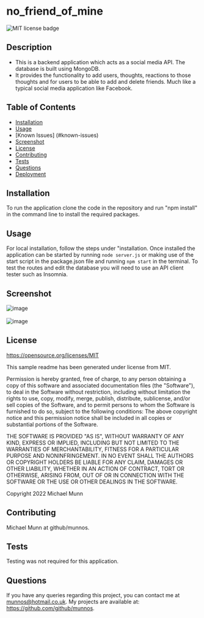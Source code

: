 # no_friend_of_mine

![MIT license badge](https://img.shields.io/badge/license-MIT-blue.svg)

## Description

- This is a backend application which acts as a social media API. The database is built using MongoDB.
- It provides the functionality to add users, thoughts, reactions to those thoughts and for users to be able to add and delete friends. Much like a typical social media application like Facebook.

## Table of Contents
* [Installation](#installation)
* [Usage](#usage)
* [Known Issues] (#known-issues)
* [Screenshot](#screenshot)
* [License](#license)
* [Contributing](#contributing)
* [Tests](#tests)
* [Questions](#questions)
* [Deployment](#deployment)


## Installation

To run the application clone the code in the repository and run "npm install" in the command line to install the required packages. 

## Usage

For local installation, follow the steps under "installation. Once installed the application can be started by running `node server.js` or making use of the start script in the package.json file and running `npm start` in the terminal.
To test the routes and edit the database you will need to use an API client tester such as Insomnia.

## Screenshot

![image](https://user-images.githubusercontent.com/88617634/204343038-46ea1c29-efb2-4a19-bfb7-87d76240e5ad.png)
<br></br>
![image](https://user-images.githubusercontent.com/88617634/204343161-89a6a638-4467-4443-b797-5329ab5ee99d.png)



## License 

 https://opensource.org/licenses/MIT
 
 This sample readme has been generated under license from MIT.

 Permission is hereby granted, free of charge, to any person obtaining a copy of this software and associated documentation files 
(the "Software"), to deal in the Software without restriction, including without limitation the rights to use, copy, modify, 
merge, publish, distribute, sublicense, and/or sell copies of the Software, and to permit persons to whom the Software is furnished to do so, subject to the following conditions:
The above copyright notice and this permission notice shall be included in all copies or substantial portions of 
the Software.

THE SOFTWARE IS PROVIDED "AS IS", WITHOUT WARRANTY OF ANY KIND, EXPRESS OR IMPLIED, INCLUDING BUT NOT LIMITED TO THE WARRANTIES
 OF MERCHANTABILITY, FITNESS FOR A PARTICULAR PURPOSE AND NONINFRINGEMENT. IN NO EVENT SHALL THE AUTHORS OR COPYRIGHT HOLDERS BE LIABLE FOR ANY CLAIM, 
 DAMAGES OR OTHER LIABILITY, WHETHER IN AN ACTION OF CONTRACT, TORT OR OTHERWISE, ARISING FROM, OUT OF OR IN CONNECTION WITH THE SOFTWARE OR THE USE OR OTHER DEALINGS IN THE SOFTWARE.
 
 Copyright 2022 Michael Munn

## Contributing

Michael Munn at github/munnos.

## Tests

Testing was not required for this application.

## Questions

If you have any queries regarding this project, you can contact me at munnos@hotmail.co.uk. My projects are available at: https://github.com/github/munnos.
